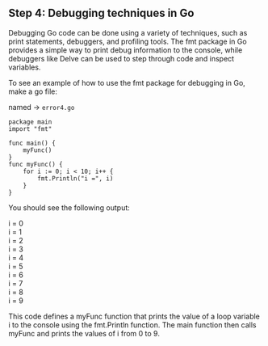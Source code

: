 
## Step 4: Debugging techniques in Go

Debugging Go code can be done using a variety of techniques, such as print statements, debuggers, and profiling tools. The fmt package in Go provides a simple way to print debug information to the console, while debuggers like Delve can be used to step through code and inspect variables.

To see an example of how to use the fmt package for debugging in Go, make a go file:

named -> ```error4.go```

```
package main
import "fmt"

func main() {
	myFunc()
}
func myFunc() {
    for i := 0; i < 10; i++ {
        fmt.Println("i =", i)
	}
}
```
You should see the following output:

i = 0 \
i = 1 \
i = 2 \
i = 3 \
i = 4 \
i = 5 \
i = 6 \
i = 7 \
i = 8 \
i = 9 

This code defines a myFunc function that prints the value of a loop variable i to the console using the fmt.Println function. The main function then calls myFunc and prints the values of i from 0 to 9.